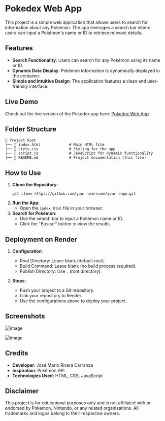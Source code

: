 # Pokedex Web App

This project is a simple web application that allows users to search for information about any Pokémon. The app leverages a search bar where users can input a Pokémon's name or ID to retrieve relevant details.

## Features

- **Search Functionality**: Users can search for any Pokémon using its name or ID.
- **Dynamic Data Display**: Pokémon information is dynamically displayed in the container.
- **Simple and Intuitive Design**: The application features a clean and user-friendly interface.

## Live Demo

Check out the live version of the Pokedex app here: [Pokedex Web App](https://pokedex-3cxw.onrender.com)

## Folder Structure

```
📂 Project Root
├── 📜 index.html             # Main HTML file
├── 📜 style.css              # Styling for the app
├── 📜 script.js              # JavaScript for dynamic functionality
├── 📜 README.md              # Project documentation (this file)
```

## How to Use

1. **Clone the Repository**:
   ```
   git clone https://github.com/your-username/your-repo.git
   ```
2. **Run the App**:
   - Open the `index.html` file in your browser.
3. **Search for Pokémon**:
   - Use the search bar to input a Pokémon name or ID.
   - Click the "Buscar" button to view the results.

## Deployment on Render

1. **Configuration**:
   - Root Directory: Leave blank (default root).
   - Build Command: Leave blank (no build process required).
   - Publish Directory: Use `.` (root directory).

2. **Steps**:
   - Push your project to a Git repository.
   - Link your repository to Render.
   - Use the configurations above to deploy your project.

## Screenshots

![image](https://github.com/user-attachments/assets/f1c04340-de34-43f5-a120-5f3132bafb0e)

![image](https://github.com/user-attachments/assets/17699008-d333-4a03-8568-08a73fb35d66)

## Credits

- **Developer**: José Mario Rivera Carranza
- **Inspiration**: Pokémon API
- **Technologies Used**: HTML, CSS, JavaScript

## Disclaimer

This project is for educational purposes only and is not affiliated with or endorsed by Pokémon, Nintendo, or any related organizations. All trademarks and logos belong to their respective owners.

